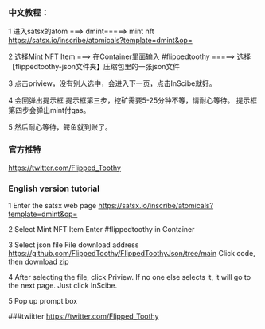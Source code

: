 ### 中文教程：

1 进入satsx的atom ===>   dmint=====>  mint nft
https://satsx.io/inscribe/atomicals?template=dmint&op=

2 选择Mint NFT Item    ===>
在Container里面输入  #flippedtoothy  =====>
     选择【flippedtoothy-json文件夹】压缩包里的一张json文件

3 点击priview，没有别人选中，会进入下一页，点击InScibe就好。

4 会回弹出提示框
  提示框第三步，挖矿需要5-25分钟不等，请耐心等待。
  提示框第四步会弹出mint付gas。

5 然后耐心等待，鳄鱼就到账了。

### 官方推特
https://twitter.com/Flipped_Toothy



### English version tutorial

1 Enter the satsx web page
https://satsx.io/inscribe/atomicals?template=dmint&op=

2 Select Mint NFT Item
Enter #flippedtoothy in Container

3 Select json file
File download address
https://github.com/FlippedToothy/FlippedToothyJson/tree/main
Click code, then download zip

4 After selecting the file, click Priview. If no one else selects it, it will go to the next page. Just click InScibe.

5 Pop up prompt box

###twiitter
[
](https://twitter.com/Flipped_Toothy)https://twitter.com/Flipped_Toothy



